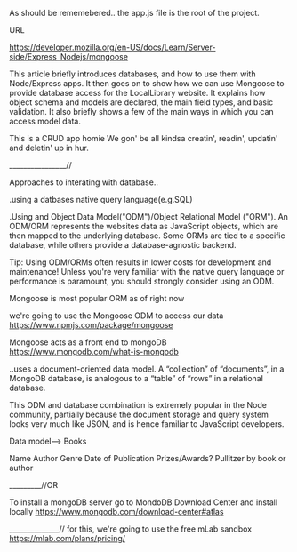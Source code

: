 As should be rememebered.. the app.js file is the root of the project.

URL 

https://developer.mozilla.org/en-US/docs/Learn/Server-side/Express_Nodejs/mongoose

This article briefly introduces databases, and how to use them with Node/Express apps. It then goes on to show how we can use Mongoose to provide database access for the LocalLibrary website. It explains how object schema and models are declared, the main field types, and basic validation. It also briefly shows a few of the main ways in which you can access model data.

This is a CRUD app homie 
We gon' be all kindsa creatin', readin', updatin' and deletin' up in hur.

________________//

Approaches to interating with database.. 

.using a datbases native query language(e.g.SQL)

.Using and Object Data Model("ODM")/Object Relational Model ("ORM"). An ODM/ORM represents the websites data as JavaScript objects, which are then mapped to the underlying database. Some ORMs are tied to a specific database, while others provide a database-agnostic backend. 


Tip:  Using ODM/ORMs often results in lower costs for development and maintenance! Unless you're very familiar with the native query language or performance is paramount, you should strongly consider using an ODM.

Mongoose is most popular ORM as of right now
 
we're going to use the Mongoose ODM to access our data 
https://www.npmjs.com/package/mongoose

Mongoose acts as a front end to mongoDB 
https://www.mongodb.com/what-is-mongodb

..uses a document-oriented data model. A “collection” of “documents”, in a MongoDB database, is analogous to a “table” of “rows” in a relational database.

This ODM and database combination is extremely popular in the Node community, partially because the document storage and query system looks very much like JSON, and is hence familiar to JavaScript developers.

Data model--> Books

Name
Author
Genre
Date of Publication 
Prizes/Awards? Pullitzer by book or author 

_________//OR

To install a mongoDB server go to 
MondoDB Download Center 
and install locally 
https://www.mongodb.com/download-center#atlas

______________//
for this, we're going to use the free mLab sandbox
https://mlab.com/plans/pricing/


